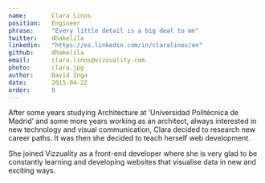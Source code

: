 ```yaml
---
name:       Clara Linos
position:   Engineer
phrase:     "Every little detail is a big deal to me"
twitter:    dhakelila
linkedin:   "https://es.linkedin.com/in/claralinos/en"
github:		dhakelila
email:      clara.linos@vizzuality.com
photo:      clara.jpg
author:     David Inga
date:       2015-04-22
order: 		8
---
```


After some years studying Architecture at ’Universidad Politécnica de Madrid’ and some more years working as an architect, always interested in new technology and visual communication, Clara decided to research new career paths. It was then she decided to teach herself web development.

She joined Vizzuality as a front-end developer where she is very glad to be constantly learning and developing websites that visualise data in new and exciting ways.

